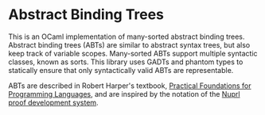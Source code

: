 # Abstract Binding Trees

This is an OCaml implementation of many-sorted abstract binding trees. Abstract
binding trees (ABTs) are similar to abstract syntax trees, but also keep track
of variable scopes. Many-sorted ABTs support multiple syntactic classes, known
as sorts. This library uses GADTs and phantom types to statically ensure that
only syntactically valid ABTs are representable.

ABTs are described in Robert Harper's textbook, [Practical Foundations for
Programming Languages](https://www.cs.cmu.edu/~rwh/pfpl/index.html), and are
inspired by the notation of the [Nuprl proof development system](
http://www.nuprl.org/).

